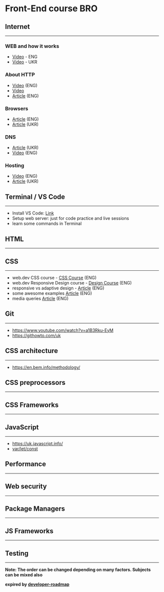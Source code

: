 # Front-End course BRO

## Internet

---

### WEB and how it works

- [Video](https://www.youtube.com/watch?v=e4S8zfLdLgQ) - ENG
- [Video](https://youtu.be/BlzOxiPBa0I) - UKR

### About HTTP

- [Video](https://www.youtube.com/watch?v=iYM2zFP3Zn0) (ENG)
- [Video](https://www.youtube.com/watch?v=LQb0ocMVAOE&t=2s)
- [Article](https://www.freecodecamp.org/news/http-and-everything-you-need-to-know-about-it/) (ENG)

### Browsers

- [Article](https://www.mozilla.org/uk/firefox/browsers/what-is-a-browser/) (ENG)
- [Article](https://vlada-rykova.com/ua/idei-giperteksta-i-gipermedia-sistemy-xanadu-i-world-wide-web/) (UKR)

### DNS

- [Article](https://hostiq.ua/blog/ukr/how-does-dns-work/) (UKR)
- [Video](https://www.youtube.com/watch?v=Wj0od2ag5sk) (ENG)

### Hosting

- [Video](https://www.youtube.com/watch?v=htbY9-yggB0) (ENG)
- [Article](https://hostiq.ua/ukr/info/what-is-hosting/) (UKR)

## Terminal / VS Code

---

- Install VS Code: [Link](https://code.visualstudio.com/download)
- Setup web server: just for code practice and live sessions
- learn some commands in Terminal

## HTML

---

## CSS

---

- web.dev CSS course - [CSS Course](https://web.dev/learn/css/) (ENG)
- web.dev Responsive Design course - [Design Course](https://web.dev/learn/design/) (ENG)
- responsive vs adaptive design - [Article](https://www.uxpin.com/studio/blog/responsive-vs-adaptive-design-whats-best-choice-designers/) (ENG)
- some awesome examples [Article](https://www.fastcompany.com/3038367/9-gifs-that-explain-responsive-design-brilliantly-2) (ENG)
- media queries [Article](https://css-tricks.com/a-complete-guide-to-css-media-queries/) (ENG)

## Git

---

- <https://www.youtube.com/watch?v=a1B3Rku-EyM>
- <https://githowto.com/uk>

## CSS architecture

---

- <https://en.bem.info/methodology/>

## CSS preprocessors

---

## CSS Frameworks

---

## JavaScript

---

- <https://uk.javascript.info/>
- [var/let/const](https://medium.com/@farazahmad0516/basic-javascript-javascript-for-beginners-part-1-1bbaff7b3124)

## Performance

---

## Web security

---

## Package Managers

---

## JS Frameworks

---

## Testing

---

**Note: The order can be changed depending on many factors. Subjects can be mixed also**

**expired by [developer-roadmap](https://github.com/kamranahmedse/developer-roadmap)**
